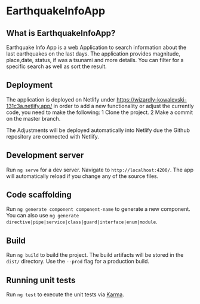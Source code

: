 # EarthquakeInfoApp

## What is EarthquakeInfoApp?

Earthquake Info App is a web Application to search information about the last earthquakes on the last days.
The application provides magnitude, place,date, status, if was a tsunami  and more details. 
You can filter for a specific search as well as sort the result.      


## Deployment

The application is deployed on Netlify under https://wizardly-kowalevski-131c3a.netlify.app/  in order to add a new functionality or
 adjust the currently code, you need to make the following:
 1 Clone the project.
 2 Make a commit on the master branch.
 
 The Adjustments will be deployed automatically into Netlify due the Github repository are connected with Netlify.
 
## Development server

Run `ng serve` for a dev server. Navigate to `http://localhost:4200/`. The app will automatically reload if you change any of the source files.

## Code scaffolding

Run `ng generate component component-name` to generate a new component. You can also use `ng generate directive|pipe|service|class|guard|interface|enum|module`.

## Build

Run `ng build` to build the project. The build artifacts will be stored in the `dist/` directory. Use the `--prod` flag for a production build.

## Running unit tests

Run `ng test` to execute the unit tests via [Karma](https://karma-runner.github.io).

